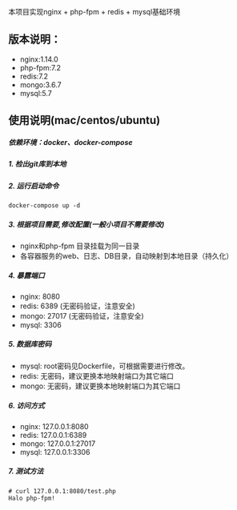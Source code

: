 本项目实现nginx + php-fpm + redis + mysql基础环境

## 版本说明：

- nginx:1.14.0
- php-fpm:7.2
- redis:7.2
- mongo:3.6.7
- mysql:5.7

## 使用说明(mac/centos/ubuntu)

##### 依赖环境：docker、docker-compose


##### 1. 检出git库到本地

##### 2. 运行启动命令
 
``` 
docker-compose up -d
```

##### 3. 根据项目需要,修改配置(一般小项目不需要修改)

- nginx和php-fpm 目录挂载为同一目录
- 各容器服务的web、日志、DB目录，自动映射到本地目录（持久化）

##### 4. 暴露端口
   
- nginx: 8080
- redis: 6389  (无密码验证，注意安全)
- mongo: 27017 (无密码验证，注意安全)
- mysql: 3306

##### 5. 数据库密码

- mysql: root密码见Dockerfile，可根据需要进行修改。
- redis: 无密码，建议更换本地映射端口为其它端口
- mongo: 无密码，建议更换本地映射端口为其它端口

##### 6. 访问方式

- nginx: 127.0.0.1:8080
- redis: 127.0.0.1:6389
- mongo: 127.0.0.1:27017
- mysql: 127.0.0.1:3306

##### 7. 测试方法

```
# curl 127.0.0.1:8080/test.php
Halo php-fpm!
```

